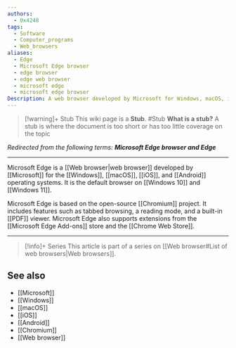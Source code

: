 ```yaml
---
authors:
  - 0x4248
tags:
  - Software
  - Computer_programs
  - Web_browsers
aliases: 
  - Edge
  - Microsoft Edge browser
  - edge browser
  - edge web browser
  - microsoft edge
  - microsoft edge browser
Description: A web browser developed by Microsoft for Windows, macOS, iOS, and Android operating systems.
---
```

> [!warning]+ Stub
> This wiki page is a **Stub**.
> #Stub 
> **What is a stub?**
> A stub is where the document is too short or has too little coverage on the topic

*Redirected from the following terms: <strong>Microsoft Edge browser and Edge</strong>*
<hr>

Microsoft Edge is a [[Web browser|web browser]] developed by [[Microsoft]] for the [[Windows]], [[macOS]], [[iOS]], and [[Android]] operating systems. It is the default browser on [[Windows 10]] and [[Windows 11]].

Microsoft Edge is based on the open-source [[Chromium]] project. It includes features such as tabbed browsing, a reading mode, and a built-in [[PDF]] viewer. Microsoft Edge also supports extensions from the [[Microsoft Edge Add-ons]] store and the [[Chrome Web Store]].

---
> [!info]+ Series
> This article is part of a series on [[Web browser#List of web browsers|Web browsers]].

## See also
- [[Microsoft]]
- [[Windows]]
- [[macOS]]
- [[iOS]]
- [[Android]]
- [[Chromium]]
- [[Web browser]]